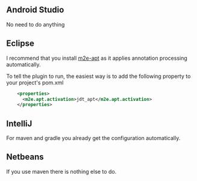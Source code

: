 ## Android Studio
No need to do anything 

## Eclipse
I recommend that you install [m2e-apt](https://marketplace.eclipse.org/content/m2e-apt) as it applies annotation processing automatically.

To tell the plugin to run, the easiest way is to add the following property to your project's pom.xml

``` xml
	<properties>
      <m2e.apt.activation>jdt_apt</m2e.apt.activation>
    </properties>
```

## IntelliJ
For maven and gradle you already get the configuration automatically.

## Netbeans
If you use maven there is nothing else to do.